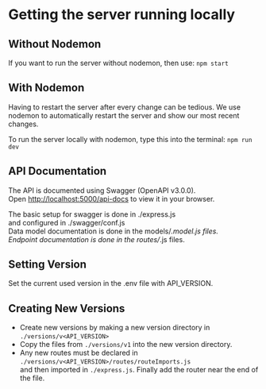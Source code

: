 # Getting the server running locally

## Without Nodemon

If you want to run the server without nodemon, then use: `npm start`

## With Nodemon

Having to restart the server after every change can be tedious. We use nodemon to automatically restart the server and show our most recent changes.

To run the server locally with nodemon, type this into the terminal: `npm run dev`

## API Documentation

The API is documented using Swagger (OpenAPI v3.0.0).\
Open [http://localhost:5000/api-docs](http://localhost:5000/api-docs) to view it in your browser.

The basic setup for swagger is done in ./express.js\
and configured in ./swagger/conf.js\
Data model documentation is done in the models/_.model.js files.\
Endpoint documentation is done in the routes/_.js files.

## Setting Version

Set the current used version in the .env file with API_VERSION.

## Creating New Versions

- Create new versions by making a new version directory in `./versions/v<API_VERSION>`
- Copy the files from `./versions/v1` into the new version directory.
- Any new routes must be declared in `./versions/v<API_VERSION>/routes/routeImports.js`\
  and then imported in `./express.js`. Finally add the router near the end of the file.

